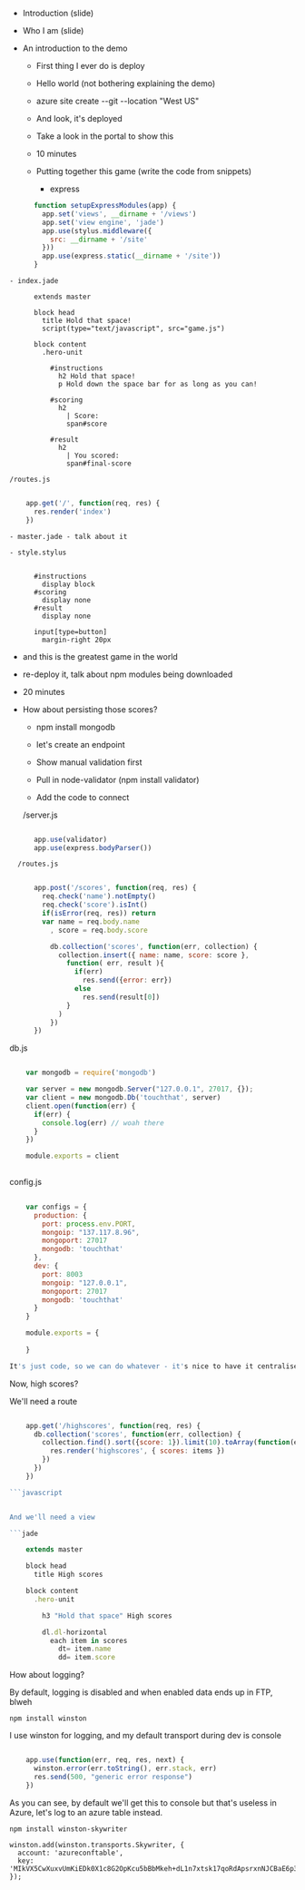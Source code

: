 - Introduction (slide)
- Who I am (slide)
- An introduction to the demo

  - First thing I ever do is deploy
  - Hello world (not bothering explaining the demo)
  - azure site create --git --location "West US"
  - And look, it's deployed
  - Take a look in the portal to show this 

  - 10 minutes

  - Putting together this game  (write the code from snippets)
    - express


```javascript
      function setupExpressModules(app) {
        app.set('views', __dirname + '/views')
        app.set('view engine', 'jade')
        app.use(stylus.middleware({
          src: __dirname + '/site'
        }))
        app.use(express.static(__dirname + '/site'))
      }
```

    - index.jade

```jade
      extends master

      block head 
        title Hold that space!
        script(type="text/javascript", src="game.js")

      block content
        .hero-unit

          #instructions
            h2 Hold that space!
            p Hold down the space bar for as long as you can!

          #scoring
            h2 
              | Score: 
              span#score

          #result
            h2
              | You scored: 
              span#final-score
```

    /routes.js

```javascript

    app.get('/', function(req, res) {
      res.render('index')
    })

```

    - master.jade - talk about it

    - style.stylus

```stylus

      #instructions
        display block
      #scoring
        display none
      #result
        display none

      input[type=button]
        margin-right 20px

```

  - and this is the greatest game in the world
  - re-deploy it, talk about npm modules being downloaded

  - 20 minutes

  - How about persisting those scores?
      
      - npm install mongodb
      - let's create an endpoint

      - Show manual validation first
      - Pull in node-validator (npm install validator)
      - Add the code to connect

      /server.js

```javascript

      app.use(validator)
      app.use(express.bodyParser())

```

      /routes.js

```javascript

      app.post('/scores', function(req, res) {
        req.check('name').notEmpty()
        req.check('score').isInt()
        if(isError(req, res)) return
        var name = req.body.name
          , score = req.body.score

          db.collection('scores', function(err, collection) {
            collection.insert({ name: name, score: score }, 
              function( err, result ){ 
                if(err)
                  res.send({error: err})
                else
                  res.send(result[0])
              }
            )
          })
      })

```

db.js

```javascript

    var mongodb = require('mongodb')

    var server = new mongodb.Server("127.0.0.1", 27017, {});
    var client = new mongodb.Db('touchthat', server)
    client.open(function(err) {
      if(err) {
        console.log(err) // woah there
      }
    })

    module.exports = client
      
```

config.js


```javascript
    
    var configs = {
      production: {
        port: process.env.PORT,
        mongoip: "137.117.8.96",
        mongoport: 27017
        mongodb: 'touchthat'
      },
      dev: {
        port: 8003
        mongoip: "127.0.0.1",
        mongoport: 27017
        mongodb: 'touchthat'
      }
    }

    module.exports = {
      
    }

It's just code, so we can do whatever - it's nice to have it centralised though

```

Now, high scores?

We'll need a route

```javascript

    app.get('/highscores', function(req, res) {
      db.collection('scores', function(err, collection) {
        collection.find().sort({score: 1}).limit(10).toArray(function(err, items) {
          res.render('highscores', { scores: items })
        })
      })
    })

```javascript


And we'll need a view

```jade

    extends master

    block head 
      title High scores

    block content
      .hero-unit

        h3 "Hold that space" High scores

        dl.dl-horizontal
          each item in scores
            dt= item.name
            dd= item.score

```

How about logging?

By default, logging is disabled and when enabled data ends up in FTP, blweh

    npm install winston

I use winston for logging, and my default transport during dev is console

```javascript

    app.use(function(err, req, res, next) {
      winston.error(err.toString(), err.stack, err)
      res.send(500, "generic error response")
    })

```

As you can see, by default we'll get this to console but that's useless in Azure, let's log to an azure table instead.

    npm install winston-skywriter

    winston.add(winston.transports.Skywriter, {
      account: 'azureconftable',
      key: 'MIkVX5CwXuxvUmKiEDk0X1c8G2OpKcu5bBbMkeh+dL1n7xtsk17qoRdApsrxnNJCBaE6p3Atp62eAoI+zGpBBQ=='
    });






